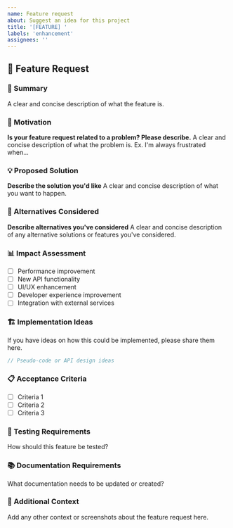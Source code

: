 ```yaml
---
name: Feature request
about: Suggest an idea for this project
title: '[FEATURE] '
labels: 'enhancement'
assignees: ''
---
```


## 🚀 Feature Request

### 📝 Summary
A clear and concise description of what the feature is.

### 🎯 Motivation
**Is your feature request related to a problem? Please describe.**
A clear and concise description of what the problem is. Ex. I'm always frustrated when...

### 💡 Proposed Solution
**Describe the solution you'd like**
A clear and concise description of what you want to happen.

### 🔄 Alternatives Considered
**Describe alternatives you've considered**
A clear and concise description of any alternative solutions or features you've considered.

### 📊 Impact Assessment
- [ ] Performance improvement
- [ ] New API functionality
- [ ] UI/UX enhancement
- [ ] Developer experience improvement
- [ ] Integration with external services

### 🏗️ Implementation Ideas
If you have ideas on how this could be implemented, please share them here.

```typescript
// Pseudo-code or API design ideas
```

### 📋 Acceptance Criteria
- [ ] Criteria 1
- [ ] Criteria 2
- [ ] Criteria 3

### 🧪 Testing Requirements
How should this feature be tested?

### 📚 Documentation Requirements
What documentation needs to be updated or created?

### 🔗 Additional Context
Add any other context or screenshots about the feature request here.